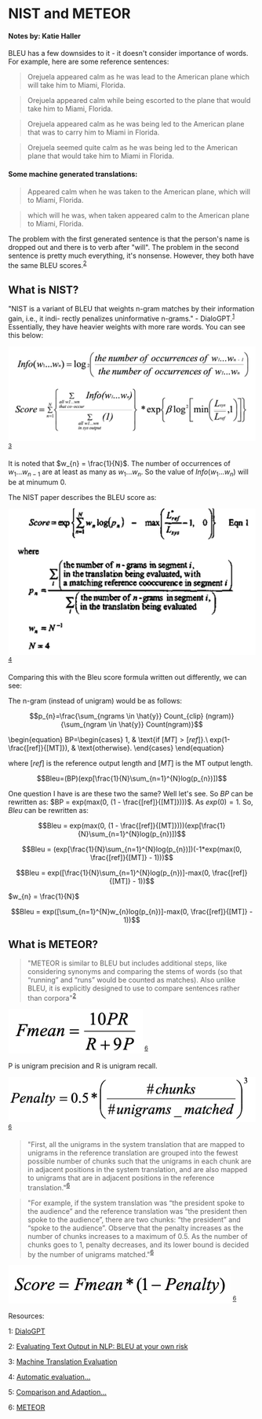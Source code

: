 # NIST and METEOR

#### Notes by: Katie Haller

BLEU has a few downsides to it - it doesn't consider importance of words. For example, here are some reference sentences:

> Orejuela appeared calm as he was lead to the American plane which will take him to Miami, Florida.

> Orejuela appeared calm while being escorted to the plane that would take him to Miami, Florida.

> Orejuela appeared calm as he was being led to the American plane that was to carry him to Miami in Florida.

> Orejuela seemed quite calm as he was being led to the American plane that would take him to Miami in Florida.

#### Some machine generated translations:

> Appeared calm when he was taken to the American plane, which will to Miami, Florida.

> which will he was, when taken appeared calm to the American plane to Miami, Florida.

The problem with the first generated sentence is that the person's name is dropped out and there is to verb after "will". The problem in the second sentence is pretty much everything, it's nonsense. However, they both have the same BLEU scores.<sup>[2](#whyBleuIsBad)</sup> 

## What is NIST?

"NIST is a variant of BLEU that weights n-gram matches by their information gain, i.e., it indi- rectly penalizes uninformative n-grams." - DialoGPT.<sup>[1](#DialoGPT)</sup> Essentially, they have heavier weights with more rare words. You can see this below: 

![NIST Formula](./images/NIST-Fig.1.png)
<sup>[3](#bleuAndNistPPT)</sup>

It is noted that $w_{n} = \frac{1}{N}$. The number of occurrences of $w_{1}...w_{n-1}$ are at least as many as $w_{1}...w_{n}$. So the value of $Info(w_{1}...w_{n})$ will be at minumum 0. 

The NIST paper describes the BLEU score as:

![Bleu score formula](./images/NIST-Fig.2.png)
<sup>[4](#originalNist)</sup>

Comparing this with the Bleu score formula written out differently, we can see:

The n-gram (instead of unigram) would be as follows:

$$p_{n}=\frac{\sum_{ngrams \in \hat{y}} Count_{clip} (ngram)}{\sum_{ngram \in \hat{y}} Count(ngram)}$$

\begin{equation}
  BP=\begin{cases}
    1, & \text{if $[MT]>[ref]$}.\\
    exp(1-\frac{[ref]}{[MT]}), & \text{otherwise}.
  \end{cases}
\end{equation}

where $[ref]$ is the reference output length and $[MT]$ is the MT output length.

$$Bleu=(BP)(exp[\frac{1}{N}\sum_{n=1}^{N}log(p_{n})])$$

One question I have is are these two the same? Well let's see. So $BP$ can be rewritten as: $BP = exp(max(0, (1 - \frac{[ref]}{[MT]})))$. As $exp(0) = 1$. So, $Bleu$ can be rewritten as:

$$Bleu = exp(max(0, (1 - \frac{[ref]}{[MT]})))(exp[\frac{1}{N}\sum_{n=1}^{N}log(p_{n})])$$

$$Bleu = (exp[\frac{1}{N}\sum_{n=1}^{N}log(p_{n})])(-1*exp(max(0, \frac{[ref]}{[MT]} - 1)))$$

$$Bleu = exp([\frac{1}{N}\sum_{n=1}^{N}log(p_{n})]-max(0, \frac{[ref]}{[MT]} - 1))$$

$w_{n} = \frac{1}{N}$

$$Bleu = exp([\sum_{n=1}^{N}w_{n}log(p_{n})]-max(0, \frac{[ref]}{[MT]} - 1))$$

## What is METEOR?

> "METEOR is similar to BLEU but includes additional steps, like considering synonyms and comparing the stems of words (so that “running” and “runs” would be counted as matches). Also unlike BLEU, it is explicitly designed to use to compare sentences rather than corpora"<sup>[2](#whyBleuIsBad)</sup>

![Fmean](./images/METEOR-Fig.1.png)
<sup>[6](#METEOR)</sup>

P is unigram precision and R is unigram recall.

![Penalty](./images/METEOR-Fig.2.png)
<sup>[6](#METEOR)</sup>

> "First, all the unigrams in the
system translation that are mapped to unigrams in
the reference translation are grouped into the fewest possible number of chunks such that the unigrams in each chunk are in adjacent positions in
the system translation, and are also mapped to unigrams that are in adjacent positions in the reference
translation."<sup>[6](#METEOR)</sup>

> "For example, if the system translation was “the
president spoke to the audience” and the reference
translation was “the president then spoke to the
audience”, there are two chunks: “the president”
and “spoke to the audience”. Observe that the penalty increases as the number of chunks increases to
a maximum of 0.5. As the number of chunks goes
to 1, penalty decreases, and its lower bound is decided by the number of unigrams matched."<sup>[6](#METEOR)</sup>

![Score](./images/METEOR-Fig.3.png)
<sup>[6](#METEOR)</sup>


Resources:

<a name="DialoGPT">1</a>: [DialoGPT](https://arxiv.org/pdf/1911.00536.pdf)

<a name="whyBleuIsBad">2</a>: [Evaluating Text Output in NLP: BLEU at your own risk](https://towardsdatascience.com/evaluating-text-output-in-nlp-bleu-at-your-own-risk-e8609665a213)

<a name="bleuAndNistPPT">3</a>: [Machine Translation Evaluation](https://www2.spsc.tugraz.at/www-archive/AdvancedSignalProcessing/WS06-MachineTranslation/MTEvaluation_Sakir.pdf)

<a name="originalNist">4</a>: [Automatic evaluation...](http://www.mt-archive.info/HLT-2002-Doddington.pdf)

<a name="comparingScores">5</a>: [Comparison and Adaption...](https://arxiv.org/pdf/1601.02789.pdf)

<a name="METEOR">6</a>: [METEOR](https://www.cs.cmu.edu/~alavie/papers/BanerjeeLavie2005-final.pdf)

